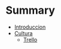 # Summary

* [Introduccion](README.md)
* [Cultura](cultura/README.md)
	* [Trello](cultura/trello.md)